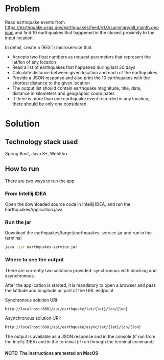 # Problem
Read earthquake events from https://earthquake.usgs.gov/earthquakes/feed/v1.0/summary/all_month.geojson
and find 10 earthquakes that happened in the closest proximity to the input location.

In detail, create a (REST) microservice that:
* Accepts two float numbers as request parameters that represent the lat/lon of any location
* Read a list of earthquakes that happened during last 30 days
* Calculate distance between given location and each of the earthquakes
* Provide a JSON response and also print the 10 earthquakes with the shortest distance to the given location
* The output list should contain earthquake magnitude, title, date, distance in kilometers and geographic coordinates
* If there is more than one earthquake event recorded in any location, there should be only one considered 

# Solution

## Technology stack used
Spring Boot, Java 8+, WebFlux

## How to run

There are two ways to run the app

### From Intellij IDEA 

Open the downloaded source code in Intellij IDEA, and run the EarthquakesApplication.java

### Run the jar

Download the earthquakes/target/earthquakes-service.jar and run in the terminal 
```bash
java -jar earthquakes-service.jar 
```

### Where to see the output

There are currently two solutions provided: synchronous with blocking and asynchronous.

After the application is started, it is mandatory to open a browser and pass the latitude and longitude as part of the URL endpoint

Synchronous solution URI:

```bash
http://localhost:8081/api/earthquake/lat/{lat}/lon/{lon}
```

Asynchronous solution URI:

```bash
http://localhost:8081/api/earthquake/async/lat/{lat}/lon/{lon}
```

The output is available as a JSON response and in the console (if run from the Intellij IDEA) and in the terminal (if run through the terminal command)


#### NOTE: The instructions are tested on MacOS
